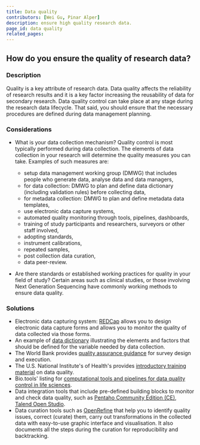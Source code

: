 ```yaml
---
title: Data quality
contributors: [Wei Gu, Pinar Alper]
description: ensure high quality research data.
page_id: data quality
related_pages: 
---
```


## How do you ensure the quality of research data?

### Description

Quality is a key attribute of research data. Data quality affects the reliability of research results and it is a key factor increasing the reusability of data for secondary research. Data quality control can take place at any stage during the research data lifecycle. That said, you should ensure that the necessary procedures are defined during data management planning.


### Considerations

  * What is your data collection mechanism? Quality control is most typically performed during data collection. The elements of data collection in your research will determine the quality measures you can take.
Examples of such measures are:
      * setup data management working group (DMWG) that includes people who generate data, analyse data and data managers,
      * for data collection: DMWG to plan and define data dictionary (including validation rules) before collecting data,
      * for metadata collection: DMWG to plan and define metadata data templates,
      * use electronic data capture systems,
      * automated quality monitoring through tools, pipelines, dashboards,
      * training of study participants and researchers, surveyors or other staff involved,
      * adopting standards,
      * instrument calibrations,
      * repeated samples,
      * post collection data curation,
      * data peer-review.

  * Are there standards or established working practices for quality in your field of study? Certain areas such as clinical studies, or those involving Next Generation Sequencing have commonly working methods to ensure data quality.


### Solutions

  * Electronic data capturing system: [REDCap](https://www.project-redcap.org) allows you to design electronic data capture forms and allows you to monitor the quality of data collected via those forms.
  * An example of [data dictionary](https://webdav-r3lab.uni.lu/public/elixir/templates/Data_dictionary_example.xlsx) illustrating the elements and factors that should be defined for the variable needed by data collection.
  * The World Bank provides [quality assurance guidance](https://dimewiki.worldbank.org/wiki/Data_Quality_Assurance_Plan) for survey design and execution.
  * The U.S. National Institute's of Health's provides [introductory training material](https://oir.nih.gov/sites/default/files/uploads/sourcebook/documents/ethical_conduct/data_quality_management-2015_05_15.pdf) on data quality.
  * Bio.tools' listing for [computational tools and pipelines for data quality control in life sciences](https://bio.tools/t?page=1&q=quality&sort=score).
  * Data integration tools that include pre-defined building blocks to monitor and check data quality, such as [Pentaho Community Edition (CE)](https://wiki.pentaho.com/display/COM/Community+Edition+Downloads?desktop=true&macroName=ul), [Talend Open Studio](https://sourceforge.net/projects/talend-studio/).
  * Data curation tools such as [OpenRefine](https://openrefine.org/) that help you to identify quality issues, correct (curate) them, carry out transformations in the collected data with easy-to-use graphic interface and visualisation. It also documents all the steps during the curation for reproducibility and backtracking.

